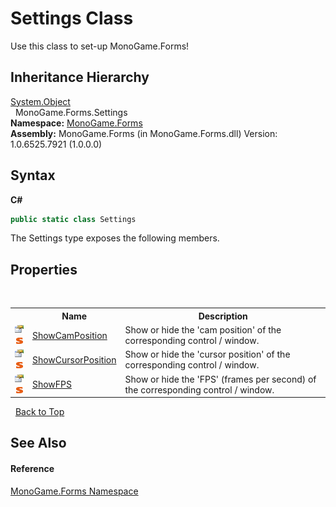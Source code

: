 # Settings Class
 

Use this class to set-up MonoGame.Forms!


## Inheritance Hierarchy
<a href="http://msdn2.microsoft.com/en-us/library/e5kfa45b" target="_blank">System.Object</a><br />&nbsp;&nbsp;MonoGame.Forms.Settings<br />
**Namespace:**&nbsp;<a href="e43a6d13-bccd-e8ed-0a18-1b1a3547310d">MonoGame.Forms</a><br />**Assembly:**&nbsp;MonoGame.Forms (in MonoGame.Forms.dll) Version: 1.0.6525.7921 (1.0.0.0)

## Syntax

**C#**<br />
``` C#
public static class Settings
```

The Settings type exposes the following members.


## Properties
&nbsp;<table><tr><th></th><th>Name</th><th>Description</th></tr><tr><td>![Public property](media/pubproperty.gif "Public property")![Static member](media/static.gif "Static member")</td><td><a href="fecebfb2-eb85-7696-dcea-a9edfd6e303f">ShowCamPosition</a></td><td>
Show or hide the 'cam position' of the corresponding control / window.</td></tr><tr><td>![Public property](media/pubproperty.gif "Public property")![Static member](media/static.gif "Static member")</td><td><a href="d246bb58-a8d0-3f3a-a0ec-4a72af0a6a71">ShowCursorPosition</a></td><td>
Show or hide the 'cursor position' of the corresponding control / window.</td></tr><tr><td>![Public property](media/pubproperty.gif "Public property")![Static member](media/static.gif "Static member")</td><td><a href="68ef3b2d-fecd-666b-6d74-f320c9b10be6">ShowFPS</a></td><td>
Show or hide the 'FPS' (frames per second) of the corresponding control / window.</td></tr></table>&nbsp;
<a href="#settings-class">Back to Top</a>

## See Also


#### Reference
<a href="e43a6d13-bccd-e8ed-0a18-1b1a3547310d">MonoGame.Forms Namespace</a><br />